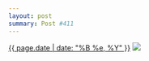 ```yaml
---
layout: post
summary: Post #411
---
```


<p>
  <time><a href="/411">{{ page.date | date: "%B %e, %Y" }}</a></time>
  <a href="/411"><img src="{{ site.assets_url }}/411-640.jpg" srcset="{{ site.assets_url }}/411-1280.jpg 1280w, {{ site.assets_url }}/411-960.jpg 960w, {{ site.assets_url }}/411-640.jpg 640w, {{ site.assets_url }}/411-320.jpg 320w" sizes="(min-width: 700px) 50vw, calc(100vw - 2rem)" /></a>
</p>

